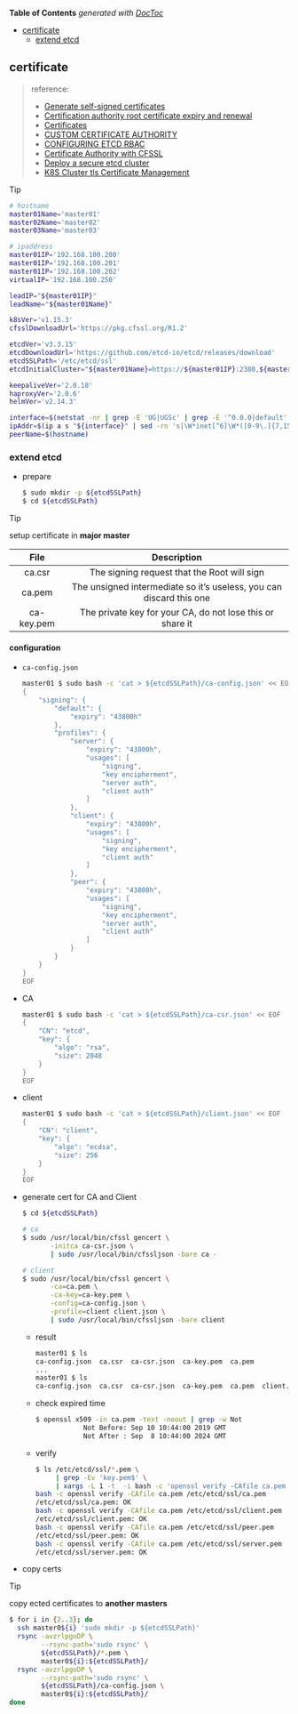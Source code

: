 <!-- START doctoc generated TOC please keep comment here to allow auto update -->
<!-- DON'T EDIT THIS SECTION, INSTEAD RE-RUN doctoc TO UPDATE -->
**Table of Contents**  *generated with [DocToc](https://github.com/thlorenz/doctoc)*

- [certificate](#certificate)
  - [extend etcd](#extend-etcd)

<!-- END doctoc generated TOC please keep comment here to allow auto update -->

## certificate
> reference:
> - [Generate self-signed certificates](https://coreos.com/os/docs/latest/generate-self-signed-certificates.html)
> - [Certification authority root certificate expiry and renewal](https://serverfault.com/a/308100)
> - [Certificates](https://kubernetes.io/docs/concepts/cluster-administration/certificates/)
> - [CUSTOM CERTIFICATE AUTHORITY](https://choria.io/docs/configuration/custom_ca/)
> - [CONFIGURING ETCD RBAC](https://docs.projectcalico.org/reference/etcd-rbac/)
> - [Certificate Authority with CFSSL](https://jite.eu/2019/2/6/ca-with-cfssl/)
> - [Deploy a secure etcd cluster](https://pcocc.readthedocs.io/en/latest/deps/etcd-production.html)
> - [K8S Cluster tls Certificate Management](https://programmer.group/k8s-cluster-tls-certificate-management.html)

> [!TIP]
> ```bash
> # hostname
> master01Name='master01'
> master02Name='master02'
> master03Name='master03'
>
> # ipaddress
> master01IP='192.168.100.200'
> master01IP='192.168.100.201'
> master01IP='192.168.100.202'
> virtualIP='192.168.100.250'
>
> leadIP="${master01IP}"
> leadName="${master01Name}"
>
> k8sVer='v1.15.3'
> cfsslDownloadUrl='https://pkg.cfssl.org/R1.2'
>
> etcdVer='v3.3.15'
> etcdDownloadUrl='https://github.com/etcd-io/etcd/releases/download'
> etcdSSLPath='/etc/etcd/ssl'
> etcdInitialCluster="${master01Name}=https://${master01IP}:2380,${master02Name}=https://${master02IP}:2380,${master03Name}=https://${master03IP}:2380"
>
> keepaliveVer='2.0.18'
> haproxyVer='2.0.6'
> helmVer='v2.14.3'
>
> interface=$(netstat -nr | grep -E 'UG|UGSc' | grep -E '^0.0.0|default' | grep -E '[0-9.]{7,15}' | awk -F' ' '{print $NF}')
> ipAddr=$(ip a s "${interface}" | sed -rn 's|\W*inet[^6]\W*([0-9\.]{7,15}).*$|\1|p')
> peerName=$(hostname)
> ```

### extend etcd
- prepare
  ```bash
  $ sudo mkdir -p ${etcdSSLPath}
  $ cd ${etcdSSLPath}
  ```

> [!TIP]
> setup certificate in **major master**

| File       | Description                                                         |
| :-:        | :-:                                                                 |
| ca.csr     | The signing request that the Root will sign                         |
| ca.pem     | The unsigned intermediate so it’s useless, you can discard this one |
| ca-key.pem | The private key for your CA, do not lose this or share it           |


#### configuration
- `ca-config.json`
  ```bash
  master01 $ sudo bash -c 'cat > ${etcdSSLPath}/ca-config.json' << EOF
  {
      "signing": {
          "default": {
              "expiry": "43800h"
          },
          "profiles": {
              "server": {
                  "expiry": "43800h",
                  "usages": [
                      "signing",
                      "key encipherment",
                      "server auth",
                      "client auth"
                  ]
              },
              "client": {
                  "expiry": "43800h",
                  "usages": [
                      "signing",
                      "key encipherment",
                      "client auth"
                  ]
              },
              "peer": {
                  "expiry": "43800h",
                  "usages": [
                      "signing",
                      "key encipherment",
                      "server auth",
                      "client auth"
                  ]
              }
          }
      }
  }
  EOF
  ```

- CA
  ```bash
  master01 $ sudo bash -c 'cat > ${etcdSSLPath}/ca-csr.json' << EOF
  {
      "CN": "etcd",
      "key": {
          "algo": "rsa",
          "size": 2048
      }
  }
  EOF
  ```

- client
  ```bash
  master01 $ sudo bash -c 'cat > ${etcdSSLPath}/client.json' << EOF
  {
      "CN": "client",
      "key": {
          "algo": "ecdsa",
          "size": 256
      }
  }
  EOF
  ```

- generate cert for CA and Client
  ```bash
  $ cd ${etcdSSLPath}

  # ca
  $ sudo /usr/local/bin/cfssl gencert \
         -initca ca-csr.json \
         | sudo /usr/local/bin/cfssljson -bare ca -

  # client
  $ sudo /usr/local/bin/cfssl gencert \
         -ca=ca.pem \
         -ca-key=ca-key.pem \
         -config=ca-config.json \
         -profile=client client.json \
         | sudo /usr/local/bin/cfssljson -bare client
  ```

  - result
    ```bash
    master01 $ ls
    ca-config.json  ca.csr  ca-csr.json  ca-key.pem  ca.pem
    ...
    master01 $ ls
    ca-config.json  ca.csr  ca-csr.json  ca-key.pem  ca.pem  client.csr  client.json  client-key.pem  client.pem
    ```
  - check expired time
    ```bash
    $ openssl x509 -in ca.pem -text -noout | grep -w Not
                Not Before: Sep 10 10:44:00 2019 GMT
                Not After : Sep  8 10:44:00 2024 GMT
    ```
  - verify
    ```bash
    $ ls /etc/etcd/ssl/*.pem \
         | grep -Ev 'key.pem$' \
         | xargs -L 1 -t  -i bash -c 'openssl verify -CAfile ca.pem {}'
    bash -c openssl verify -CAfile ca.pem /etc/etcd/ssl/ca.pem
    /etc/etcd/ssl/ca.pem: OK
    bash -c openssl verify -CAfile ca.pem /etc/etcd/ssl/client.pem
    /etc/etcd/ssl/client.pem: OK
    bash -c openssl verify -CAfile ca.pem /etc/etcd/ssl/peer.pem
    /etc/etcd/ssl/peer.pem: OK
    bash -c openssl verify -CAfile ca.pem /etc/etcd/ssl/server.pem
    /etc/etcd/ssl/server.pem: OK
    ```

- copy certs

> [!TIP]
> copy ected certificates to **another masters**

```bash
$ for i in {2..3}; do
  ssh master0${i} 'sudo mkdir -p ${etcdSSLPath}'
  rsync -avzrlpgoDP \
        --rsync-path='sudo rsync' \
        ${etcdSSLPath}/*.pem \
        master0${i}:${etcdSSLPath}/
  rsync -avzrlpgoDP \
        --rsync-path='sudo rsync' \
        ${etcdSSLPath}/ca-config.json \
        master0${i}:${etcdSSLPath}/
done
```
